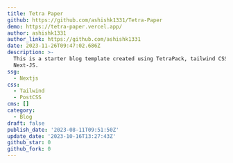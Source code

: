 ```yaml
---
title: Tetra Paper
github: https://github.com/ashishk1331/Tetra-Paper
demo: https://tetra-paper.vercel.app/
author: ashishk1331
author_link: https://github.com/ashishk1331
date: 2023-11-26T09:47:02.686Z
description: >-
  This is a starter blog template created using TetraPack, tailwind CSS, and
  Next-JS.
ssg:
  - Nextjs
css:
  - Tailwind
  - PostCSS
cms: []
category:
  - Blog
draft: false
publish_date: '2023-08-11T09:51:50Z'
update_date: '2023-10-16T13:27:43Z'
github_star: 0
github_fork: 0
---
```

